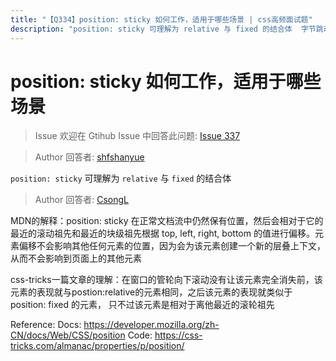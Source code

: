 ```yaml
---
title: "【Q334】position: sticky 如何工作，适用于哪些场景 | css高频面试题"
description: "position: sticky 可理解为 relative 与 fixed 的结合体  字节跳动面试题、阿里腾讯面试题、美团小米面试题。"
---
```


# position: sticky 如何工作，适用于哪些场景

> Issue
> 欢迎在 Gtihub Issue 中回答此问题: [Issue 337](https://github.com/shfshanyue/Daily-Question/issues/337)

> Author
> 回答者: [shfshanyue](https://github.com/shfshanyue)

`position: sticky` 可理解为 `relative` 与 `fixed` 的结合体

> Author
> 回答者: [CsongL](https://github.com/CsongL)

MDN的解释：position: sticky 在正常文档流中仍然保有位置，然后会相对于它的最近的滚动祖先和最近的块级祖先根据 top, left, right, bottom 的值进行偏移。元素偏移不会影响其他任何元素的位置，因为会为该元素创建一个新的层叠上下文，从而不会影响到页面上的其他元素

css-tricks一篇文章的理解：在窗口的管轮向下滚动没有让该元素完全消失前，该元素的表现就与postion:relative的元素相同，之后该元素的表现就类似于position: fixed 的元素， 只不过该元素是相对于离他最近的滚轮祖先

Reference:
Docs: https://developer.mozilla.org/zh-CN/docs/Web/CSS/position
Code: https://css-tricks.com/almanac/properties/p/position/
